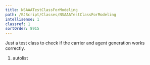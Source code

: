 ```yaml
---
title: NSAAATestClassForModeling
path: /EJScript/Classes/NSAAATestClassForModeling
intellisense: 1
classref: 1
sortOrder: 8915
---
```



Just a test class to check if the carrier and agent generation works correctly.




1. autolist

